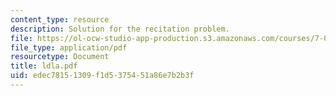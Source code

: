 ```yaml
---
content_type: resource
description: Solution for the recitation problem.
file: https://ol-ocw-studio-app-production.s3.amazonaws.com/courses/7-012-introduction-to-biology-fall-2004/edec78151309f1d5375451a86e7b2b3f_ldla.pdf
file_type: application/pdf
resourcetype: Document
title: ldla.pdf
uid: edec7815-1309-f1d5-3754-51a86e7b2b3f
---
```


